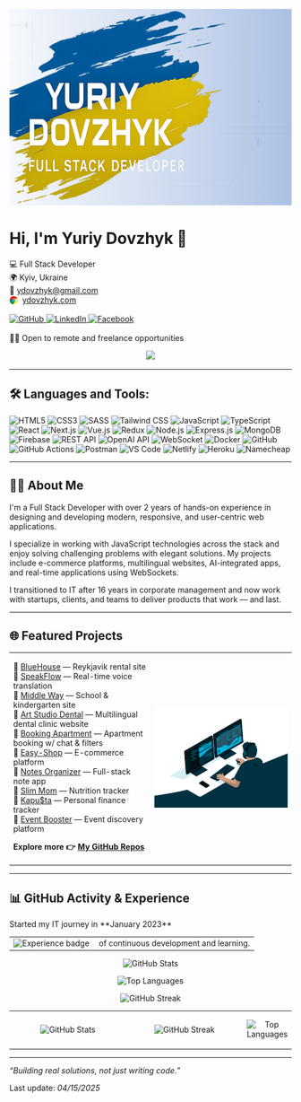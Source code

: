 <p align="center">
  <img src="https://github.com/ydovzhyk/ydovzhyk/blob/main/assets/image/banner.png" width="100%" height="350px" alt="Yuriy Dovzhyk Banner"/>
</p>

<h1 align="left">Hi, I'm Yuriy Dovzhyk 👋</h1>

<p align="left">
  💻&nbsp;Full Stack Developer<br/>
  🌍&nbsp;Kyiv, Ukraine<br/>
  📧&nbsp;<a href="mailto:ydovzhyk@gmail.com">ydovzhyk@gmail.com</a><br/>
  <img src="https://github.com/ydovzhyk/ydovzhyk/blob/main/assets/image/chrome.png" style="vertical-align: text-bottom; width: 15px; height: 15px;" />
  &nbsp;<a href="https://ydovzhyk.com">ydovzhyk.com</a><br/><br/>


  <a href="https://github.com/ydovzhyk">
    <img src="https://img.shields.io/badge/GitHub-181717?style=flat-square&logo=github&logoColor=white" alt="GitHub"/>
  </a>
  <a href="https://www.linkedin.com/in/yuriy-dovzhyk/">
    <img src="https://img.shields.io/badge/LinkedIn-0A66C2?style=flat-square&logo=linkedin&logoColor=white" alt="LinkedIn"/>
  </a>
  <a href="https://www.facebook.com/ydovzhyk/">
    <img src="https://img.shields.io/badge/Facebook-1877F2?style=flat-square&logo=facebook&logoColor=white" alt="Facebook"/>
  </a><br/><br/>
  🧑‍💻 Open to remote and freelance opportunities
</p>

<!-- ![](https://komarev.com/ghpvc/?username=ydovzhyk&color=brightgreen) -->
<div align="center">
  <a href="https://u8views.com/github/ydovzhyk"><img src="https://u8views.com/api/v1/github/profiles/48929257/views/day-week-month-total-count.svg"></a>
</div>

---

## 🛠️ Languages and Tools:

<p>
  <img src="https://img.shields.io/badge/HTML5-E34F26?style=flat-square&logo=html5&logoColor=white" alt="HTML5"/>
  <img src="https://img.shields.io/badge/CSS3-1572B6?style=flat-square&logo=css3&logoColor=white" alt="CSS3"/>
  <img src="https://img.shields.io/badge/SASS-CC6699?style=flat-square&logo=sass&logoColor=white" alt="SASS"/>
  <img src="https://img.shields.io/badge/TailwindCSS-06B6D4?style=flat-square&logo=tailwind-css&logoColor=white" alt="Tailwind CSS"/>
  <img src="https://img.shields.io/badge/JavaScript-F7DF1E?style=flat-square&logo=javascript&logoColor=black" alt="JavaScript"/>
  <img src="https://img.shields.io/badge/TypeScript-007ACC?style=flat-square&logo=typescript&logoColor=white" alt="TypeScript"/>
  <img src="https://img.shields.io/badge/React-20232A?style=flat-square&logo=react&logoColor=61DAFB" alt="React"/>
  <img src="https://img.shields.io/badge/Next.js-000000?style=flat-square&logo=nextdotjs&logoColor=white" alt="Next.js"/>
  <img src="https://img.shields.io/badge/Vue.js-4FC08D?style=flat-square&logo=vue.js&logoColor=white" alt="Vue.js"/>
  <img src="https://img.shields.io/badge/Redux-593D88?style=flat-square&logo=redux&logoColor=white" alt="Redux"/>
  <img src="https://img.shields.io/badge/Node.js-339933?style=flat-square&logo=node.js&logoColor=white" alt="Node.js"/>
  <img src="https://img.shields.io/badge/Express-000000?style=flat-square&logo=express&logoColor=white" alt="Express.js"/>
  <img src="https://img.shields.io/badge/MongoDB-47A248?style=flat-square&logo=mongodb&logoColor=white" alt="MongoDB"/>
  <img src="https://img.shields.io/badge/Firebase-FFCA28?style=flat-square&logo=firebase&logoColor=black" alt="Firebase"/>
  <img src="https://img.shields.io/badge/REST--API-FF6F00?style=flat-square&logo=api&logoColor=white" alt="REST API"/>
  <img src="https://img.shields.io/badge/OpenAI_API-4B4B4B?style=flat-square&logo=openai&logoColor=white" alt="OpenAI API"/>
  <img src="https://img.shields.io/badge/WebSocket-008080?style=flat-square&logo=websockets&logoColor=white" alt="WebSocket"/>
  <img src="https://img.shields.io/badge/Docker-2496ED?style=flat-square&logo=docker&logoColor=white" alt="Docker"/>
  <img src="https://img.shields.io/badge/GitHub-181717?style=flat-square&logo=github&logoColor=white" alt="GitHub"/>
  <img src="https://img.shields.io/badge/GitHub%20Actions-2088FF?style=flat-square&logo=github-actions&logoColor=white" alt="GitHub Actions"/>
  <img src="https://img.shields.io/badge/Postman-FF6C37?style=flat-square&logo=postman&logoColor=white" alt="Postman"/>
  <img src="https://img.shields.io/badge/VS%20Code-007ACC?style=flat-square&logo=visual-studio-code&logoColor=white" alt="VS Code"/>
  <img src="https://img.shields.io/badge/Netlify-00C7B7?style=flat-square&logo=netlify&logoColor=white" alt="Netlify"/>
  <img src="https://img.shields.io/badge/Heroku-430098?style=flat-square&logo=heroku&logoColor=white" alt="Heroku"/>
  <img src="https://img.shields.io/badge/Namecheap-orange?style=flat-square&logo=namecheap&logoColor=white" alt="Namecheap"/>
</p>

---

## 👨‍💼 About Me

I'm a Full Stack Developer with over 2 years of hands-on experience in designing and developing modern, responsive, and user-centric web applications.

I specialize in working with JavaScript technologies across the stack and enjoy solving challenging problems with elegant solutions. My projects include e-commerce platforms, multilingual websites, AI-integrated apps, and real-time applications using WebSockets.

I transitioned to IT after 16 years in corporate management and now work with startups, clients, and teams to deliver products that work — and last.

---

## 🌐 Featured Projects

<table>
  <tr>
  <td valign="center" width="50%">

🔹 [BlueHouse](https://bluehouse-bb.netlify.app) — Reykjavik rental site<br>
🔹 [SpeakFlow](https://speakflow.netlify.app) — Real-time voice translation<br>
🔹 [Middle Way](https://middleway.in.ua) — School & kindergarten site<br>
🔹 [Art Studio Dental](https://asdental.org) — Multilingual dental clinic website<br>
🔹 [Booking Apartment](https://bookingapart.netlify.app) — Apartment booking w/ chat & filters<br>
🔹 [Easy-Shop](https://easy-shop-team.netlify.app) — E-commerce platform<br>
🔹 [Notes Organizer](https://notes-organiser-yd.netlify.app) — Full-stack note app<br>
🔹 [Slim Mom](https://ydovzhyk.github.io/frontend-slimmom/) — Nutrition tracker<br>
🔹 [Kapu$ta](https://ydovzhyk.github.io/frontend-kapusta-dev/) — Personal finance tracker<br>
🔹 [Event Booster](https://ydovzhyk.github.io/eventbooster_team_project/) — Event discovery platform<br>

**Explore more 👉 [My GitHub Repos](https://github.com/ydovzhyk?tab=repositories)**

</td>
<td align="center" width="50%">
  <img src="https://github.com/ydovzhyk/ydovzhyk/blob/main/assets/image/works.gif" alt="Works animation" width="100%" />
</td>

  </tr>
</table>

---

## 📊 GitHub Activity & Experience

<p>
  Started my IT journey in **January 2023**
</p>

<table>
  <tr>
    <td><img src="https://img.shields.io/badge/Experience-2.4%20years-blue" alt="Experience badge" /></td>
    <td style="padding-left: 10px;">of continuous development and learning.</td>
  </tr>
</table>

<p align="center">
  <img width="450" src="https://github-readme-stats.vercel.app/api?username=ydovzhyk&show_icons=true&theme=tokyonight" alt="GitHub Stats" />
</p>

<p align="center">
  <img width="450" src="https://github-readme-stats.vercel.app/api/top-langs/?username=ydovzhyk&layout=compact&theme=tokyonight" alt="Top Languages" />
</p>

<p align="center">
  <img width="450" src="https://streak-stats.demolab.com?user=ydovzhyk&theme=tokyonight&hide_border=true" alt="GitHub Streak" />
</p>

<table>
  <tr>
  <td valign="center" width="50%">
<p align="center">
  <img width="400" src="https://github-readme-stats.vercel.app/api?username=ydovzhyk&show_icons=true&theme=tokyonight" alt="GitHub Stats" />
</p>
</td>
<td align="center" width="50%">
<p align="center">
  <img width="400" src="https://streak-stats.demolab.com?user=ydovzhyk&theme=tokyonight&hide_border=true" alt="GitHub Streak" />
</p>
</td>
<td align="center" width="100%">
<p align="center">
  <img width="100%" src="https://github-readme-stats.vercel.app/api/top-langs/?username=ydovzhyk&layout=compact&theme=tokyonight" alt="Top Languages" />
</p>
</td>

  </tr>
</table>

---

_“Building real solutions, not just writing code.”_<br/>

Last update: _04/15/2025_
